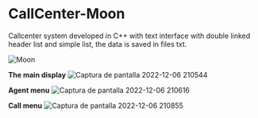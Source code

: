 # CallCenter-Moon
Callcenter system developed in C++ with text interface with double linked header list and simple list, the data is saved in files txt.

![Moon](https://user-images.githubusercontent.com/119650235/206060471-5cde5de1-4479-4ee3-8d93-329f250a4b33.png)

**The main display**
![Captura de pantalla 2022-12-06 210544](https://user-images.githubusercontent.com/119650235/206078296-752d89d8-3fca-4281-936c-d61e7f5ecf2f.png)

**Agent menu**
![Captura de pantalla 2022-12-06 210616](https://user-images.githubusercontent.com/119650235/206078343-09163010-7621-45bb-aa9a-63f7d512f654.png)

**Call menu**
![Captura de pantalla 2022-12-06 210855](https://user-images.githubusercontent.com/119650235/206078655-8b6b0844-00e3-4e3e-b646-d438bdfd4c26.png)
